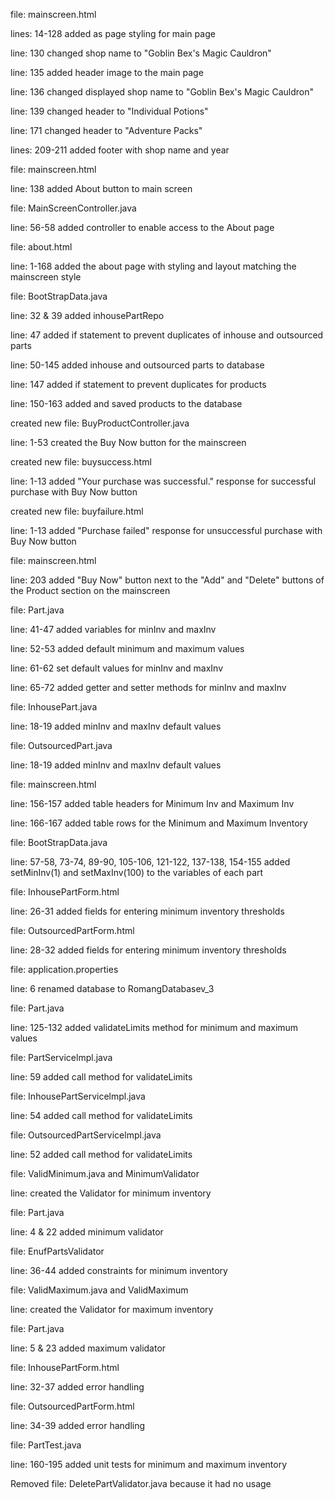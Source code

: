 file: mainscreen.html

lines: 14-128 added as page styling for main page

line: 130 changed shop name to "Goblin Bex's Magic Cauldron"

line: 135 added header image to the main page

line: 136 changed displayed shop name to "Goblin Bex's Magic Cauldron"

line: 139 changed header to "Individual Potions"

line: 171 changed header to "Adventure Packs"

lines: 209-211 added footer with shop name and year

file: mainscreen.html

line: 138 added About button to main screen

file: MainScreenController.java

line: 56-58 added controller to enable access to the About page

file: about.html

line: 1-168 added the about page with styling and layout matching the mainscreen style

file: BootStrapData.java

line: 32 & 39 added inhousePartRepo

line: 47 added if statement to prevent duplicates of inhouse and outsourced parts

line: 50-145 added inhouse and outsourced parts to database

line: 147 added if statement to prevent duplicates for products

line: 150-163 added and saved products to the database

created new file: BuyProductController.java

line: 1-53 created the Buy Now button for the mainscreen

created new file: buysuccess.html

line: 1-13 added "Your purchase was successful." response for successful purchase with Buy Now button

created new file: buyfailure.html

line: 1-13 added "Purchase failed" response for unsuccessful purchase with Buy Now button

file: mainscreen.html

line: 203 added "Buy Now" button next to the "Add" and "Delete" buttons of the Product section on the mainscreen

file: Part.java

line: 41-47 added variables for minInv and maxInv

line: 52-53 added default minimum and maximum values 

line: 61-62 set default values for minInv and maxInv

line: 65-72 added getter and setter methods for minInv and maxInv

file: InhousePart.java 

line: 18-19 added minInv and maxInv default values

file: OutsourcedPart.java

line: 18-19 added minInv and maxInv default values

file: mainscreen.html

line: 156-157 added table headers for Minimum Inv and Maximum Inv

line: 166-167 added table rows for the Minimum and Maximum Inventory

file: BootStrapData.java

line: 57-58, 73-74, 89-90, 105-106, 121-122, 137-138, 154-155 added setMinInv(1) and setMaxInv(100) to the variables of each part

file: InhousePartForm.html

line: 26-31 added fields for entering minimum inventory thresholds

file: OutsourcedPartForm.html

line: 28-32 added fields for entering minimum inventory thresholds

file: application.properties

line: 6 renamed database to RomangDatabasev_3

file: Part.java

line: 125-132 added validateLimits method for minimum and maximum values

file: PartServicelmpl.java

line: 59 added call method for validateLimits

file: InhousePartServicelmpl.java

line: 54 added call method for validateLimits

file: OutsourcedPartServicelmpl.java

line: 52 added call method for validateLimits

file: ValidMinimum.java and MinimumValidator

line: created the Validator for minimum inventory

file: Part.java

line: 4 & 22 added minimum validator

file: EnufPartsValidator

line: 36-44 added constraints for minimum inventory

file: ValidMaximum.java and ValidMaximum

line: created the Validator for maximum inventory

file: Part.java

line: 5 & 23 added maximum validator

file: InhousePartForm.html

line: 32-37 added error handling

file: OutsourcedPartForm.html

line: 34-39 added error handling

file: PartTest.java

line: 160-195 added unit tests for minimum and maximum inventory

Removed file: DeletePartValidator.java because it had no usage

